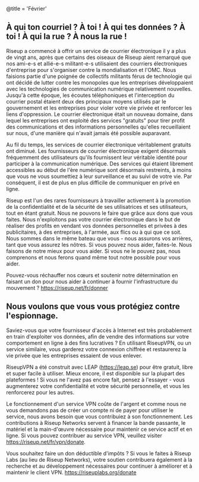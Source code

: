 @title = 'Février'


À qui ton courriel ? À toi ! À qui tes données ? À toi ! À qui la rue ? À nous la rue !
---------------------------------------------------------------------------------------

Riseup a commencé à offrir un service de courrier électronique il y a plus de vingt ans, après que certains des oiseaux de Riseup aient remarqué que nos ami-e-s et allié-e-s militant-e-s utilisaient des courriers électroniques d'entreprise pour s'organiser contre la mondialisation et l'OMC. Nous faisions partie d'une poignée de collectifs militants férus de technologie qui ont décidé de lutter contre les monopoles que les entreprises développaient avec les technologies de communication numérique relativement nouvelles. Jusqu'à cette époque, les écoutes téléphoniques et l'interception du courrier postal étaient deux des principaux moyens utilisés par le gouvernement et les entreprises pour violer votre vie privée et renforcer les liens d'oppression. Le courrier électronique était un nouveau domaine, dans lequel les entreprises ont exploité des services "gratuits" pour tirer profit des communications et des informations personnelles qu'elles recueillaient sur nous, d'une manière qui n'avait jamais été possible auparavant.

Au fil du temps, les services de courrier électronique véritablement gratuits ont diminué. Les fournisseurs de courrier électronique exigent désormais fréquemment des utilisateurs qu'ils fournissent leur véritable identité pour participer à la communication numérique. Des services qui étaient librement accessibles au début de l'ère numérique sont désormais restreints, à moins que vous ne vous soumettiez à leur surveillance et au suivi de votre vie. Par conséquent, il est de plus en plus difficile de communiquer en privé en ligne.

Riseup est l'un des rares fournisseurs à travailler activement à la promotion de la confidentialité et de la sécurité de ses utilisatrices et ses utilisateurs, tout en étant gratuit. Nous ne pouvons le faire que grâce aux dons que vous faites. Nous n'exploitons pas votre courrier électronique dans le but de réaliser des profits en vendant vos données personnelles et privées à des publicitaires, à des entreprises, à l'armée, aux flics ou à qui que ce soit. Nous sommes dans le même bateau que vous - nous assurons vos arrières, tant que vous assurez les nôtres. Si vous pouvez nous aider, faites-le. Nous faisons de notre mieux pour vous aider. Si vous ne le pouvez pas, nous comprenons et nous ferons quand même tout notre possible pour vous aider.

Pouvez-vous réchauffer nos cœurs et soutenir notre détermination en faisant un don pour nous aider à continuer à fournir l'infrastructure du mouvement ? https://riseup.net/fr/donner


Nous voulons que vous vous protégiez contre l'espionnage.
---------------------------------------------------------

Saviez-vous que votre fournisseur d'accès à Internet est très probablement en train d'exploiter vos données, afin de vendre des informations sur votre comportement en ligne à des fins lucratives ? En utilisant RiseupVPN, ou un service similaire, vous garderez votre connexion chiffrée et restaurerez la vie privée que les entreprises essaient de vous enlever.

RiseupVPN a été construit avec LEAP (https://leap.se) pour être gratuit, libre et super facile à utiliser. Mieux encore, il est disponible sur la plupart des plateformes ! Si vous ne l'avez pas encore fait, pensez à l'essayer - vous augmenterez votre confidentialité et votre sécurité personnelle, et vous les renforcerez pour les autres.

Le fonctionnement d'un service VPN coûte de l'argent et comme nous ne vous demandons pas de créer un compte ni de payer pour utiliser le service, nous avons besoin que vous contribuiez à son fonctionnement. Les contributions à Riseup Networks servent à financer la bande passante, le matériel et la main-d'œuvre nécessaire pour maintenir ce service actif et en ligne. Si vous pouvez contribuer au service VPN, veuillez visiter https://riseup.net/fr/vpn/donate.

Vous souhaitez faire un don déductible d'impôts ? Si vous le faites à Riseup Labs (au lieu de Riseup Networks), votre soutien contribuera également à la recherche et au développement nécessaires pour continuer à améliorer et à maintenir le client VPN. https://riseuplabs.org/donate
